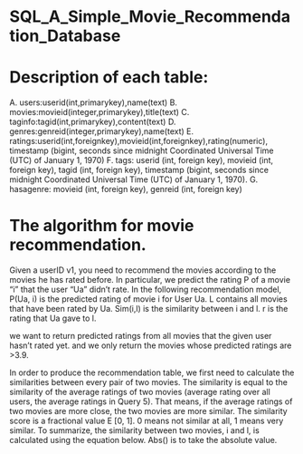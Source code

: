 # SQL_A_Simple_Movie_Recommendation_Database
# Description of each table:
A. users:userid(int,primarykey),name(text)
B. movies:movieid(integer,primarykey),title(text)
C. taginfo:tagid(int,primarykey),content(text)
D. genres:genreid(integer,primarykey),name(text)
E. ratings:userid(int,foreignkey),movieid(int,foreignkey),rating(numeric),
timestamp (bigint, seconds since midnight Coordinated Universal Time (UTC) of January 1, 1970)
F. tags: userid (int, foreign key), movieid (int, foreign key), tagid (int, foreign key), timestamp (bigint, seconds since midnight Coordinated Universal Time (UTC) of January 1, 1970).
G. hasagenre: movieid (int, foreign key), genreid (int, foreign key)
# The algorithm for movie recommendation.
Given a userID v1, you need to recommend the movies according to the movies he has rated before. In particular, we predict the rating P of a movie “i” that the user “Ua” didn’t rate. In the following recommendation model, P(Ua, i) is the predicted rating of movie i for User Ua. L contains all movies that have been rated by Ua. Sim(i,l) is the similarity between i and l. r is the rating that Ua gave to l.
 
we want to return predicted ratings from all movies that the given user hasn’t rated yet. and we only return the movies whose predicted ratings are >3.9. 

In order to produce the recommendation table, we first need to calculate the similarities between every pair of two movies. The similarity is equal to the similarity of the average ratings of two movies (average rating over all users, the average ratings in Query 5). That means, if the average ratings of two movies are more close, the two movies are more similar. The similarity score is a fractional value E [0, 1]. 0 means not similar at all, 1 means very similar. To summarize, the similarity between two movies, i and l, is calculated using the equation below. Abs() is to take the absolute value.

